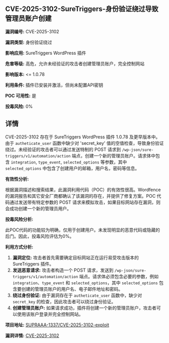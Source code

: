 ## CVE-2025-3102-SureTriggers-身份验证绕过导致管理员账户创建

**漏洞编号:** CVE-2025-3102

**漏洞类型:** 身份验证绕过

**影响应用:** SureTriggers WordPress 插件

**危害等级:** 高危，允许未经验证的攻击者创建管理员账户，完全控制网站

**影响版本:** <= 1.0.78

**利用条件:** 插件已安装并激活，但尚未配置API密钥

**POC 可用性:** 是

**投毒风险:** 0%

## 详情

CVE-2025-3102 存在于 SureTriggers WordPress 插件 1.0.78 及更早版本中。由于 `autheticate_user` 函数中缺少对 'secret_key' 值的空值检查，导致身份验证绕过。未经验证的攻击者可以通过发送特制的 POST 请求到 `/wp-json/sure-triggers/v1/automation/action` 端点，创建一个新的管理员账户。请求体中包含 `integration`, `type_event`, `selected_options` 等参数，其中 `selected_options` 中包含了创建用户的邮箱，用户名，密码等信息。

**有效性分析:**

根据漏洞描述和搜索结果，此漏洞利用代码（POC）的有效性很高。Wordfence 的漏洞报告和其它安全厂商都确认了该漏洞的存在，并提供了修复方案。POC 代码通过发送带有特定参数的 POST 请求来模拟攻击，如果目标网站存在漏洞，则会成功创建一个新的管理员用户。

**投毒风险分析:**

此POC代码的功能较为明确，仅用于创建用户。未发现明显的恶意代码或隐藏的后门。因此，投毒风险评估为0%。

**利用方式分析:**

1.  **漏洞定位:** 攻击者首先需要确定目标网站正在运行易受攻击版本的 SureTriggers 插件。
2.  **发送恶意请求:**  攻击者构造一个 POST 请求，发送到 `/wp-json/sure-triggers/v1/automation/action` 端点。请求体必须包含必要的参数，例如 `integration`、`type_event` 和 `selected_options`，其中 `selected_options` 包含要创建的管理员账户的用户名、电子邮件地址和密码。
3.  **绕过身份验证:** 由于漏洞存在于 `autheticate_user` 函数中，缺少对 `secret_key` 的检查，因此攻击者可以绕过身份验证。
4.  **创建管理员账户:**  如果请求成功，插件将创建一个新的管理员账户，攻击者可以使用该账户登录并完全控制网站。


**项目地址:** [SUPRAAA-1337/CVE-2025-3102-exploit](https://github.com/SUPRAAA-1337/CVE-2025-3102-exploit)

**漏洞详情:** [CVE-2025-3102](https://nvd.nist.gov/vuln/detail/CVE-2025-3102)